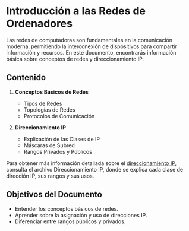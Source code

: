 # Introducción a las Redes de Ordenadores

Las redes de computadoras son fundamentales en la comunicación moderna, permitiendo la interconexión de dispositivos para compartir información y recursos. En este documento, encontrarás información básica sobre conceptos de redes y direccionamiento IP.

## Contenido

1. **Conceptos Básicos de Redes**
   - Tipos de Redes
   - Topologías de Redes
   - Protocolos de Comunicación

2. **Direccionamiento IP**
    - Explicación de las Clases de IP
    - Máscaras de Subred
    - Rangos Privados y Públicos

Para obtener más información detallada sobre el [direccionamiento IP](./direciconamiento_ip.md), consulta el archivo Direccionamiento IP, donde se explica cada clase de dirección IP, sus rangos y sus usos.

## Objetivos del Documento

- Entender los conceptos básicos de redes.
- Aprender sobre la asignación y uso de direcciones IP.
- Diferenciar entre rangos públicos y privados.
